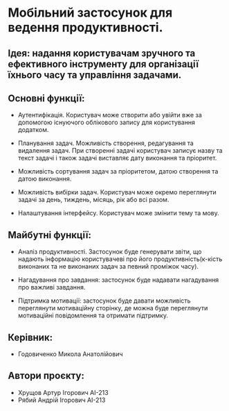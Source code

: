 # Мобільний застосунок для ведення продуктивності.

## Ідея: надання користувачам зручного та ефективного інструменту для організації їхнього часу та управління задачами.

## Основні функції:

- Аутентифікація. Користувач може створити або увійти вже за допомогою існуючого облікового запису для користування додатком. 

- Планування задач. Можливість створення, редагування та видалення задач. При створенні задачі користувач записує назву та текст задачі і також задачі виставляє дату виконання та пріоритет.

- Можливість сортування задач за пріоритетом, датою створення та датою виконання.

- Можливість вибірки задач. Користувач може окремо переглянути задачі за день, тиждень, місяць, рік або всі разом.

- Налаштування інтерфейсу. Користувач може змінити тему та мову.

## Майбутні функції:

- Аналіз продуктивності. Застосунок буде генерувати звіти, що надають інформацію користувачеві про його продуктивність(к-кість виконаних та не виконаних задач за певний проміжок часу).

- Нагадування про завдання: застосунок буде надавати нагадування про важливі завдання.

- Підтримка мотивації: застосунок буде давати можливість переглянути мотиваційну сторінку, де можна буде переглянути мотиваційні повідомлення та отримати підтримку.

## Керівник:

- Годовиченко Микола Анатолійович

## Автори проєкту:

- Хрущов Артур Ігорович AI-213
- Рябий Андрій Ігорович AI-213
